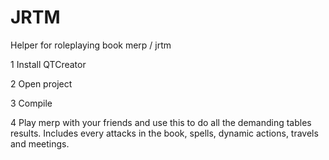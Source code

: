 # JRTM
Helper for roleplaying book merp / jrtm

1 Install QTCreator

2 Open project

3 Compile

4 Play merp with your friends and use this to do all the demanding tables results.
Includes every attacks in the book, spells, dynamic actions, travels and meetings.
